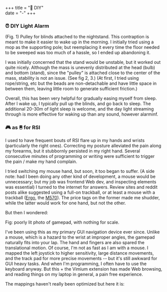+++
title = "🔨 DIY"  
date = "-"
+++

### ⏰ DIY Light Alarm
(Fig. 1) Pulley for blinds attached to the nightstand. This contraption is meant to make it easier to wake up in the morning. I initially tried using a mop as the supporting pole; but reemplacing it every time the floor needed to be sweeped was too much of a hassle, so I ended up abandoning it. 

I was initially concerned that the stand would be unstable, but it worked out quite nicely. Although the mass is unevenly distributed at the head (bulb) and bottom (stand), since the "pulley" is attached close to the center of the mass, stability is not an issue. (See fig 2, 3.)
(At first, I tried using rope/string, etc but the beads are non-detachable and have little space in between them, leaving little room to generate sufficient friction.)

Overall, this has been very helpful for gradually easing myself from sleep. After I wake up, I typically pull up the blinds, and go back to sleep. The additional 20-30m of light sleep is welcome, and the day light streaming through is more effective for waking up than any sound, however alarminf.


### 🎮 as 🖲️ for RSI
I used to have frequent bouts of RSI flare up in my hands and wrists (particularly the right ones). 
Correcting my posture alleviated the pain along my forearms, but it stubbornly persisted in my right hand. Several consecutive minutes of programming or writing were sufficient to trigger the pain / make my hand complain. 

I tried switching my mouse hand, but soon, it too began to suffer. (A side note: had I been doing any other kind of development, a mouse would be unnecessary; but my job was frontend Web dev, and inspecting elements was essential)
I turned to the internet for answers. Review sites and reddit posts alike suggested using a full-on trackball<insert image>, or at least a mouse with a trackball ([Ergo](https://www.logitech.com/en-ca/product/mx-ergo-wireless-trackball-mouse), the  [M570](https://www.logitech.com/en-ca/product/wireless-trackball-m570)). The price tags on the former made me shudder, while the latter would work for one hand, but not the other.  

But then I wondered:

Fig: poorly lit photo of gamepad, with nothing for scale. 

I've been using this as my primary GUI navigation device ever since. Unlike a mouse, which is a hazard to the wrist at improper angles, the gamepad naturally fits into your lap. The hand and fingers are also spared the translational motion.
Of course, I'm not as fast as I am with a mouse. I mapped the left joystick to higher sensitivity, large distance movements, and the track pad for more precise movements -- but it's still awkward for GUI heavy tasks. And when I'm programming, I often have to use the keyboard anyway. 
But this + the Vimium extension has made Web browsing, and reading things on my laptop in general, a pain free experience. 

The mappings haven't really been optimized but here it is:
